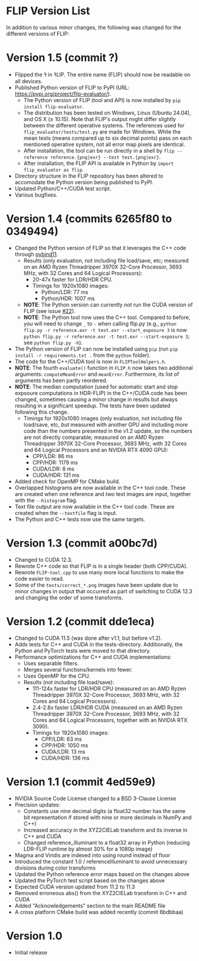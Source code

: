 # FLIP Version List

In addition to various minor changes, the following was
changed for the different versions of FLIP:

# Version 1.5 (commit ?)
- Flipped the ꟻ in ꟻLIP. The entire name (FLIP) should now be readable on all devices.
- Published Python version of FLIP to PyPI (URL: https://pypi.org/project/flip-evaluator/).
  - The Python version of FLIP (tool and API) is now installed by `pip install flip-evaluator`.
  - The distribution has been tested on Windows, Linux (Ubuntu 24.04), and OS X ($\ge$ 10.15). Note that FLIP's output might differ slightly between the different operative systems. The references used for `flip_evaluator/tests/test.py` are made for Windows. While the mean tests (means compared up to six decimal points) pass on each mentioned operative system, not all error map pixels are identical.
  - After installation, the tool can be run directly in a shell by `flip --reference reference.{png|exr} --test test.{png|exr}`.
  - After installation, the FLIP API is available in Python by `import flip_evaluator as flip`.
- Directory structure in the FLIP repository has been altered to accomodate the Python version being published to PyPI.
- Updated Python/C++/CUDA test script.
- Various bugfixes.

# Version 1.4 (commits 6265f80 to 0349494)
- Changed the Python version of FLIP so that it leverages the C++ code through [pybind11](https://github.com/pybind/pybind11).
	- Results (only evaluation, not including file load/save, etc; measured on an AMD Ryzen Threadripper 3970X 32-Core Processor, 3693 MHz, with 32 Cores and 64 Logical Processors):
		- 20-47x faster for LDR/HDR CPU.
		- Timings for 1920x1080 images:
			- Python/LDR: 77 ms
			- Python/HDR: 1007 ms
	- **NOTE**: The Python version can currently _not_ run the CUDA version of FLIP (see issue [#22](https://github.com/NVlabs/flip/issues/22)).
	- **NOTE**: The Python tool now uses the C++ tool. Compared to before, you will need to change `_` to `-` when calling flip.py (e.g., `python flip.py -r reference.exr -t test.exr --start_exposure 3` is now `python flip.py -r reference.exr -t test.exr --start-exposure 3`; see `python flip.py -h`).
- The Python version of FLIP can now be installed using `pip` (run `pip install -r requirements.txt .` from the `python` folder).
- The code for the C++/CUDA tool is now in `FLIPToolHelpers.h`.
- **NOTE**: The fourth `evaluate()` function in `FLIP.h` now takes two additional arguments: `computeMeanError` and `meanError`. Furthermore, its list of arguments has been partly reordered.
- **NOTE**: The median computation (used for automatic start and stop expsoure computations in HDR-FLIP) in the C++/CUDA code has been changed, sometimes causing a minor change in results but always resulting in a significant speedup. The tests have been updated following this change.
  - Timings for 1920x1080 images (only evaluation, not including file load/save, etc, *but* measured with another GPU and including more code than the numbers presented in the v1.2 update, so the numbers are not directly comparable; measured on an AMD Ryzen Threadripper 3970X 32-Core Processor, 3693 MHz, with 32 Cores and 64 Logical Processors and an NVIDIA RTX 4090 GPU):
    - CPP/LDR: 86 ms
    - CPP/HDR: 1179 ms
    - CUDA/LDR: 8 ms
    - CUDA/HDR: 131 ms
- Added check for OpenMP for CMake build.
- Overlapped histograms are now available in the C++ tool code. These are created when one reference and _two_ test images are input, together with the `--histogram` flag.
- Text file output are now available in the C++ tool code. These are created when the `--textfile` flag is input.
- The Python and C++ tests now use the same targets.

# Version 1.3 (commit a00bc7d)
- Changed to CUDA 12.3.
- Rewrote C++ code so that FLIP is in a single header (both CPP/CUDA).
- Rewrote `FLIP-tool.cpp` to use many more local functions to make the code easier to read.
- Some of the `tests/correct_*.png` images have been update due to minor changes in output that occurred as part of switching to CUDA 12.3 and changing the order of some transforms.

# Version 1.2 (commit dde1eca)
- Changed to CUDA 11.5 (was done after v1.1, but before v1.2).
- Adds tests for C++ and CUDA in the tests-directory.
  Additionally, the Python and PyTorch tests were moved to that directory.
- Performance optimizations for C++ and CUDA implementations:
    - Uses separable filters.
    - Merges several functions/kernels into fewer.
    - Uses OpenMP for the CPU.
    - Results (not including file load/save):
        - 111-124x faster for LDR/HDR CPU (measured on an AMD Ryzen Threadripper 3970X 32-Core Processor, 3693 MHz, with 32 Cores and 64 Logical Processors).
        - 2.4-2.8x faster LDR/HDR CUDA (measured on an AMD Ryzen Threadripper 3970X 32-Core Processor, 3693 MHz, with 32 Cores and 64 Logical Processors, together with an NVIDIA RTX 3090).
		- Timings for 1920x1080 images:
			- CPP/LDR: 63 ms
			- CPP/HDR: 1050 ms
			- CUDA/LDR: 13 ms
			- CUDA/HDR: 136 ms

# Version 1.1 (commit 4ed59e9)
- NVIDIA Source Code License changed to a BSD 3-Clause License
- Precision updates:
    - Constants use nine decimal digits (a float32 number has the same
      bit representation if stored with nine or more decimals in NumPy
      and C++)
    - Increased accuracy in the XYZ2CIELab transform and its inverse in
      C++ and CUDA
    - Changed reference_illuminant to a float32 array in Python
      (reducing LDR-FLIP runtime by almost 30% for a 1080p image)
- Magma and Viridis are indexed into using round instead of floor
- Introduced the constant 1.0 / referenceIlluminant to avoid unnecessary
  divisions during color transforms
- Updated the Python reference error maps based on the changes above
- Updated the PyTorch test script based on the changes above
- Expected CUDA version updated from 11.2 to 11.3
- Removed erroneous abs() from the XYZ2CIELab transform in C++ and CUDA
- Added "Acknowledgements" section to the main README file
- A cross platform CMake build was added recently (commit 6bdbbaa)

# Version 1.0
- Initial release
